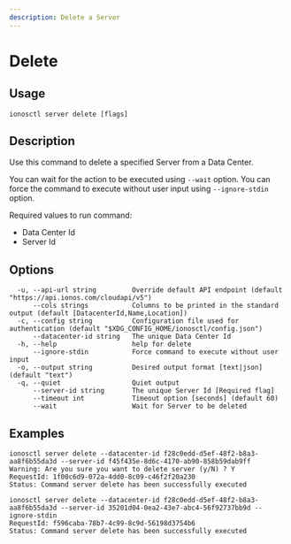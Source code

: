 ```yaml
---
description: Delete a Server
---
```


# Delete

## Usage

```text
ionosctl server delete [flags]
```

## Description

Use this command to delete a specified Server from a Data Center.

You can wait for the action to be executed using `--wait` option. You can force the command to execute without user input using `--ignore-stdin` option.

Required values to run command:

* Data Center Id
* Server Id

## Options

```text
  -u, --api-url string         Override default API endpoint (default "https://api.ionos.com/cloudapi/v5")
      --cols strings           Columns to be printed in the standard output (default [DatacenterId,Name,Location])
  -c, --config string          Configuration file used for authentication (default "$XDG_CONFIG_HOME/ionosctl/config.json")
      --datacenter-id string   The unique Data Center Id
  -h, --help                   help for delete
      --ignore-stdin           Force command to execute without user input
  -o, --output string          Desired output format [text|json] (default "text")
  -q, --quiet                  Quiet output
      --server-id string       The unique Server Id [Required flag]
      --timeout int            Timeout option [seconds] (default 60)
      --wait                   Wait for Server to be deleted
```

## Examples

```text
ionosctl server delete --datacenter-id f28c0edd-d5ef-48f2-b8a3-aa8f6b55da3d --server-id f45f435e-8d6c-4170-ab90-858b59dab9ff 
Warning: Are you sure you want to delete server (y/N) ? Y
RequestId: 1f00c6d9-072a-4dd0-8c09-c46f2f20a230
Status: Command server delete has been successfully executed

ionosctl server delete --datacenter-id f28c0edd-d5ef-48f2-b8a3-aa8f6b55da3d --server-id 35201d04-0ea2-43e7-abc4-56f92737bb9d --ignore-stdin 
RequestId: f596caba-78b7-4c99-8c9d-56198d3754b6
Status: Command server delete has been successfully executed
```

